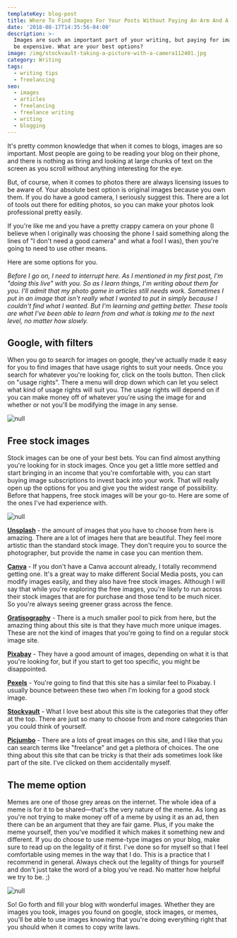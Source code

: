 ```yaml
---
templateKey: blog-post
title: Where To Find Images For Your Posts Without Paying An Arm And A Leg
date: '2018-08-17T14:35:56-04:00'
description: >-
  Images are such an important part of your writing, but paying for images can
  be expensive. What are your best options? 
image: /img/stockvault-taking-a-picture-with-a-camera112401.jpg
category: Writing
tags:
  - writing tips
  - freelancing
seo:
  - images
  - articles
  - freelancing
  - freelance writing
  - writing
  - blogging
---
```

It's pretty common knowledge that when it comes to blogs, images are so important. Most people are going to be reading your blog on their phone, and there is nothing as tiring and looking at large chunks of text on the screen as you scroll without anything interesting for the eye.

But, of course, when it comes to photos there are always licensing issues to be aware of. Your absolute best option is original images because you own them. If you do have a good camera, I seriously suggest this. There are a lot of tools out there for editing photos, so you can make your photos look professional pretty easily. 

If you're like me and you have a pretty crappy camera on your phone (I believe when I originally was choosing the phone I said something along the lines of "I don't need a good camera" and what a fool I was), then you're going to need to use other means. 

Here are some options for you.  

_Before I go on, I need to interrupt here. As I mentioned in my first post, I'm "doing this live" with you. So as I learn things, I'm writing about them for you. I'll admit that my photo game in articles still needs work. Sometimes I put in an image that isn't really what I wanted to put in simply because I couldn't find what I wanted. But I'm learning and getting better. These tools are what I've been able to learn from and what is taking me to the next level, no matter how slowly._

## **Google, with filters**

When you go to search for images on google, they've actually made it easy for you to find images that have usage rights to suit your needs. Once you search for whatever you're looking for, click on the tools button. Then click on "usage rights". There a menu will drop down which can let you select what kind of usage rights will suit you. The usage rights will depend on if you can make money off of whatever you're using the image for and whether or not you'll be modifying the image in any sense. 

![null](/img/google-image-search.jpg)

## Free stock images

Stock images can be one of your best bets. You can find almost anything you're looking for in stock images. Once you get a little more settled and start bringing in an income that you're comfortable with, you can start buying image subscriptions to invest back into your work. That will really open up the options for you and give you the widest range of possibility. Before that happens, free stock images will be your go-to. Here are some of the ones I've had experience with. 

![null](/img/stockvault-taking-a-picture-with-a-camera112401.jpg)

[**Unsplash**](https://unsplash.com/) - the amount of images that you have to choose from here is amazing. There are a lot of images here that are beautiful. They feel more artistic than the standard stock image. They don't require you to source the photographer, but provide the name in case you can mention them. 

[**Canva**](https://www.canva.com/photos/free/) - If you don't have a Canva account already, I totally recommend getting one. It's a great way to make different Social Media posts, you can modify images easily, and they also have free stock images. Although I will say that while you're exploring the free images, you're likely to run across their stock images that are for purchase and those tend to be much nicer. So you're always seeing greener grass across the fence. 

[**Gratisography**](https://gratisography.com/) - There is a much smaller pool to pick from here, but the amazing thing about this site is that they have much more unique images. These are not the kind of images that you're going to find on a regular stock image site. 

[**Pixabay**](https://pixabay.com/en/) - They have a good amount of images, depending on what it is that you're looking for, but if you start to get too specific, you might be disappointed.

[**Pexels**](https://www.pexels.com/) - You're going to find that this site has a similar feel to Pixabay. I usually bounce between these two when I'm looking for a good stock image. 

[**Stockvault**](https://www.stockvault.net/#) - What I love best about this site is the categories that they offer at the top. There are just so many to choose from and more categories than you could think of yourself. 

[**Picjumbo**](https://picjumbo.com/) - There are a lots of great images on this site, and I like that you can search terms like "freelance" and get a plethora of choices. The one thing about this site that can be tricky is that their ads sometimes look like part of the site. I've clicked on them accidentally myself. 

## The meme option

Memes are one of those grey areas on the internet. The whole idea of a meme is for it to be shared—that's the very nature of the meme. As long as you're not trying to make money off of a meme by using it as an ad, then there can be an argument that they are fair game. Plus, if you make the meme yourself, then you've modified it which makes it something new and different. If you do choose to use meme-type images on your blog, make sure to read up on the legality of it first. I've done so for myself so that I feel comfortable using memes in the way that I do. This is a practice that I recommend in general. Always check out the legality of things for yourself and don't just take the word of a blog you've read. No matter how helpful we try to be. ;) 

![null](/img/pic-1-1-.jpg)

So! Go forth and fill your blog with wonderful images. Whether they are images you took, images you found on google, stock images, or memes, you'll be able to use images knowing that you're doing everything right that you should when it comes to copy write laws.
